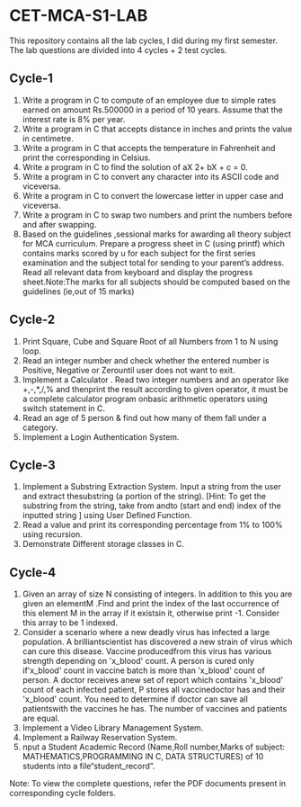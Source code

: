 # CET-MCA-S1-LAB

This repository contains all the lab cycles, I did during my first semester. The lab questions are divided into 4 cycles + 2 test cycles.

## Cycle-1

1. Write a  program in C to compute of an employee due to simple rates earned on amount Rs.500000 in a period of 10 years. Assume that the interest rate is 8% per year.
2. Write a  program  in C that accepts distance in inches and prints the value in centimetre.
3. Write a program in C that accepts the temperature in Fahrenheit and print the corresponding in Celsius.
4. Write a program in C to find the solution of aX 2+ bX + c = 0.
5. Write a program in C to convert any character into its ASCII code and viceversa.
6. Write a program in C to convert the lowercase letter in upper case and viceversa.
7. Write a program in C to swap two numbers and print the numbers before and after swapping.
8. Based on the guidelines ,sessional marks for awarding all theory subject for MCA curriculum. Prepare a progress sheet in C (using printf)  which contains marks scored by u for each subject  for the first series examination  and the subject total for sending to your parent’s address. Read  all relevant data from keyboard and display the progress sheet.Note:The marks for all subjects should be computed based on the guidelines (ie,out of 15 marks)

## Cycle-2

1. Print Square, Cube and Square Root of all Numbers from 1 to N using loop.
2. Read an integer number and check whether the entered number is Positive, Negative or Zerountil user does not want to exit.
3. Implement a Calculator . Read two integer numbers and an operator like +,-,*,/,% and thenprint the result according to given operator, it must be a complete calculator program onbasic arithmetic operators using switch statement in C.
4. Read an age of 5 person & find out how many of them fall under a category.
5. Implement a Login Authentication System.

## Cycle-3

1. Implement a Substring Extraction System. Input   a string from the user and extract thesubstring (a portion of the string). [Hint: To get the substring from the string, take  from andto (start and end) index of the inputted string ] using User Defined Function.
2. Read a value and print its corresponding percentage from 1% to 100% using recursion.
3. Demonstrate Different storage classes in C.

## Cycle-4

1. Given an array of size N consisting of integers. In addition to this you are given an elementM .Find and print the index of the last occurrence of this element M in the array if it existsin it, otherwise print -1. Consider this array to be 1 indexed.
2. Consider a scenario where a new deadly virus has infected a large population. A brilliantscientist has discovered a new strain of virus which can cure this disease. Vaccine producedfrom this virus has various strength depending on 'x_blood' count. A person is cured only if'x_blood' count in vaccine batch is more than 'x_blood' count of person. A doctor receives anew set of report which contains 'x_blood' count of each infected patient, P stores all vaccinedoctor has and their 'x_blood' count. You need to determine if doctor can save all patientswith the vaccines he has. The number of vaccines and patients are equal.
3. Implement a Video Library Management System.
4. Implement a Railway Reservation System.
5. nput a Student Academic Record (Name,Roll number,Marks of subject: MATHEMATICS,PROGRAMMING   IN   C,   DATA   STRUCTURES)   of   10   students     into   a   file“student_record”.

Note: To view the complete questions, refer the PDF documents present in corresponding cycle folders.
